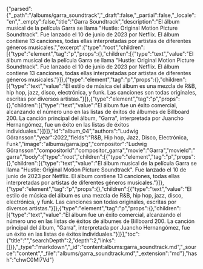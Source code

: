 {"parsed":{"_path":"/albums/garra_soundtrack","_draft":false,"_partial":false,"_locale":"en","_empty":false,"title":"Garra Soundtrack","description":"El álbum musical de la película Garra se llama \"Hustle: Original Motion Picture Soundtrack\". Fue lanzado el 10 de junio de 2023 por Netflix. El álbum contiene 13 canciones, todas ellas interpretadas por artistas de diferentes géneros musicales.","excerpt":{"type":"root","children":[{"type":"element","tag":"p","props":{},"children":[{"type":"text","value":"El álbum musical de la película Garra se llama \"Hustle: Original Motion Picture Soundtrack\". Fue lanzado el 10 de junio de 2023 por Netflix. El álbum contiene 13 canciones, todas ellas interpretadas por artistas de diferentes géneros musicales."}]},{"type":"element","tag":"p","props":{},"children":[{"type":"text","value":"El estilo de música del álbum es una mezcla de R&B, hip hop, jazz, disco, electrónica, y funk. Las canciones son todas originales, escritas por diversos artistas."}]},{"type":"element","tag":"p","props":{},"children":[{"type":"text","value":"El álbum fue un éxito comercial, alcanzando el número uno en las listas de éxitos de álbumes de Billboard 200. La canción principal del álbum, \"Garra\", interpretada por Juancho Hernangómez, fue un éxito en las listas de éxitos individuales."}]}]},"id":"album_04","authors":"Ludwig Göransson","year":2022,"fields":"R&B, Hip hop, Jazz, Disco, Electrónica, Funk","image":"albums/garra.jpg","compositor":"Ludwig Göransson","compositorId":"compositor_garra","movie":"Garra","movieId":"garra","body":{"type":"root","children":[{"type":"element","tag":"p","props":{},"children":[{"type":"text","value":"El álbum musical de la película Garra se llama \"Hustle: Original Motion Picture Soundtrack\". Fue lanzado el 10 de junio de 2023 por Netflix. El álbum contiene 13 canciones, todas ellas interpretadas por artistas de diferentes géneros musicales."}]},{"type":"element","tag":"p","props":{},"children":[{"type":"text","value":"El estilo de música del álbum es una mezcla de R&B, hip hop, jazz, disco, electrónica, y funk. Las canciones son todas originales, escritas por diversos artistas."}]},{"type":"element","tag":"p","props":{},"children":[{"type":"text","value":"El álbum fue un éxito comercial, alcanzando el número uno en las listas de éxitos de álbumes de Billboard 200. La canción principal del álbum, \"Garra\", interpretada por Juancho Hernangómez, fue un éxito en las listas de éxitos individuales."}]}],"toc":{"title":"","searchDepth":2,"depth":2,"links":[]}},"_type":"markdown","_id":"content:albums:garra_soundtrack.md","_source":"content","_file":"albums/garra_soundtrack.md","_extension":"md"},"hash":"chwC0Ml7Vd"}